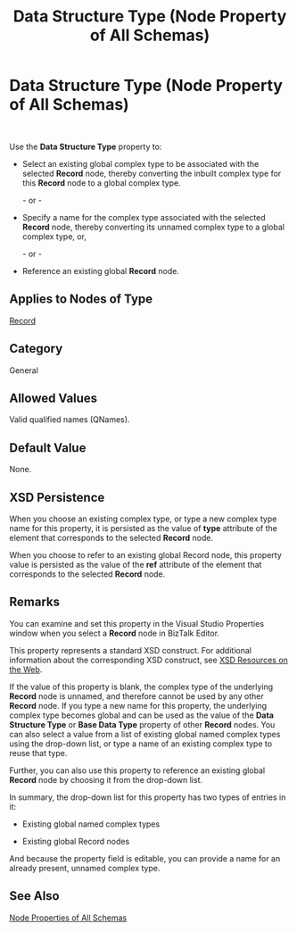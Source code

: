 ﻿---
title: Data Structure Type (Node Property of All Schemas)
TOCTitle: Data Structure Type (Node Property of All Schemas)
ms:assetid: 2a581300-66c3-4bc6-906b-fd1c58dc5ab9
ms:mtpsurl: https://msdn.microsoft.com/en-us/library/Aa559331(v=BTS.80)
ms:contentKeyID: 51526929
ms.date: 08/30/2017
mtps_version: v=BTS.80
---

# Data Structure Type (Node Property of All Schemas)

 

Use the **Data Structure Type** property to:

  - Select an existing global complex type to be associated with the selected **Record** node, thereby converting the inbuilt complex type for this **Record** node to a global complex type.
    
    \- or -

  - Specify a name for the complex type associated with the selected **Record** node, thereby converting its unnamed complex type to a global complex type, or,
    
    \- or -

  - Reference an existing global **Record** node.

## Applies to Nodes of Type

[Record](record-node-properties.md)

## Category

General

## Allowed Values

Valid qualified names (QNames).

## Default Value

None.

## XSD Persistence

When you choose an existing complex type, or type a new complex type name for this property, it is persisted as the value of **type** attribute of the element that corresponds to the selected **Record** node.

When you choose to refer to an existing global Record node, this property value is persisted as the value of the **ref** attribute of the element that corresponds to the selected **Record** node.

## Remarks

You can examine and set this property in the Visual Studio Properties window when you select a **Record** node in BizTalk Editor.

This property represents a standard XSD construct. For additional information about the corresponding XSD construct, see [XSD Resources on the Web](https://msdn.microsoft.com/library/aa547363\(v=bts.80\)).

If the value of this property is blank, the complex type of the underlying **Record** node is unnamed, and therefore cannot be used by any other **Record** node. If you type a new name for this property, the underlying complex type becomes global and can be used as the value of the **Data Structure Type** or **Base Data Type** property of other **Record** nodes. You can also select a value from a list of existing global named complex types using the drop-down list, or type a name of an existing complex type to reuse that type.

Further, you can also use this property to reference an existing global **Record** node by choosing it from the drop-down list.

In summary, the drop-down list for this property has two types of entries in it:

  - Existing global named complex types

  - Existing global Record nodes

And because the property field is editable, you can provide a name for an already present, unnamed complex type.

## See Also

[Node Properties of All Schemas](node-properties-of-all-schemas.md)

